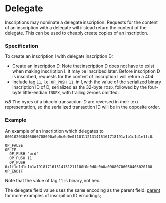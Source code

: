 Delegate
========

Inscriptions may nominate a delegate inscription. Requests for the content of
an inscription with a delegate will instead return the content of the delegate.
This can be used to cheaply create copies of an inscription.

### Specification

To create an inscription I with delegate inscription D:

- Create an inscription D. Note that inscription D does not have to exist when
  making inscription I. It may be inscribed later. Before inscription D is
  inscribed, requests for the content of inscription I will return a 404.
- Include tag `11`, i.e. `OP_PUSH 11`, in I, with the value of the serialized
  binary inscription ID of D, serialized as the 32-byte `TXID`, followed by the
  four-byte little-endian `INDEX`, with trailing zeroes omitted.

_NB_ The bytes of a bitcoin transaction ID are reversed in their text
representation, so the serialized transaction ID will be in the opposite order.

### Example

An example of an inscription which delegates to
`000102030405060708090a0b0c0d0e0f101112131415161718191a1b1c1d1e1fi0`:

```
OP_FALSE
OP_IF
  OP_PUSH "ord"
  OP_PUSH 11
  OP_PUSH 0x1f1e1d1c1b1a191817161514131211100f0e0d0c0b0a09080706050403020100
OP_ENDIF
```

Note that the value of tag `11` is binary, not hex.

The delegate field value uses the same encoding as the parent field.
[parent](parent.md) for more examples of inscrpition ID encodings;
